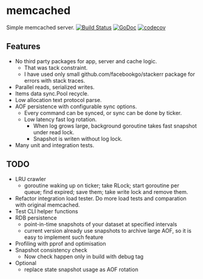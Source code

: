 # memcached
Simple memcached server. 
[![Build Status](https://api.travis-ci.org/Skipor/memcached.svg)](https://travis-ci.org/Skipor/memcached)  [![GoDoc](https://godoc.org/github.com/Skipor/memcached?status.svg)](https://godoc.org/github.com/Skipor/memcached)  [![codecov](https://codecov.io/gh/Skipor/memcached/branch/master/graph/badge.svg)](https://codecov.io/gh/Skipor/memcached)

## Features

* No third party packages for app, server and cache logic.
  * That was tack constraint.
  * I have used only small github.com/facebookgo/stackerr package for errors with stack traces.
* Parallel reads, serialized writes.
* Items data sync.Pool recycle.
* Low allocation text protocol parse.
* AOF persistence with configurable sync options.
  * Every command can be synced, or sync can be done by ticker.
  * Low latency fast log rotation.
    * When log grows large, background goroutine takes fast snapshot under read lock.
    * Snapshot is writen without log lock.
* Many unit and integration tests.
    

## TODO
* LRU crawler
  * goroutine waking up on ticker; take RLock; start goroutine per queue; find expired; save them; take write lock and remove them.
* Refactor integration load tester. Do more load tests and comparation with original memcached.
* Test CLI helper functions
* RDB persistence
  * point-in-time snapshots of your dataset at specified intervals
  * current version already use snapshots to archive large AOF, so it is easy to implement such feature
* Profiling with pprof and optimisation
* Snapshot consistency check
  * Now check happen only in build with debug tag
* Optional
  * replace state snapshot usage as AOF rotation
